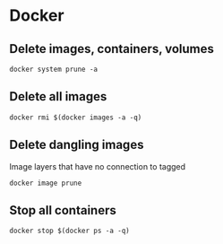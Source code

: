 # Docker

## Delete images, containers, volumes

```
docker system prune -a
```

## Delete all images

```
docker rmi $(docker images -a -q)
```

## Delete dangling images

Image layers that have no connection to tagged

```
docker image prune
```

## Stop all containers

```
docker stop $(docker ps -a -q)
```
